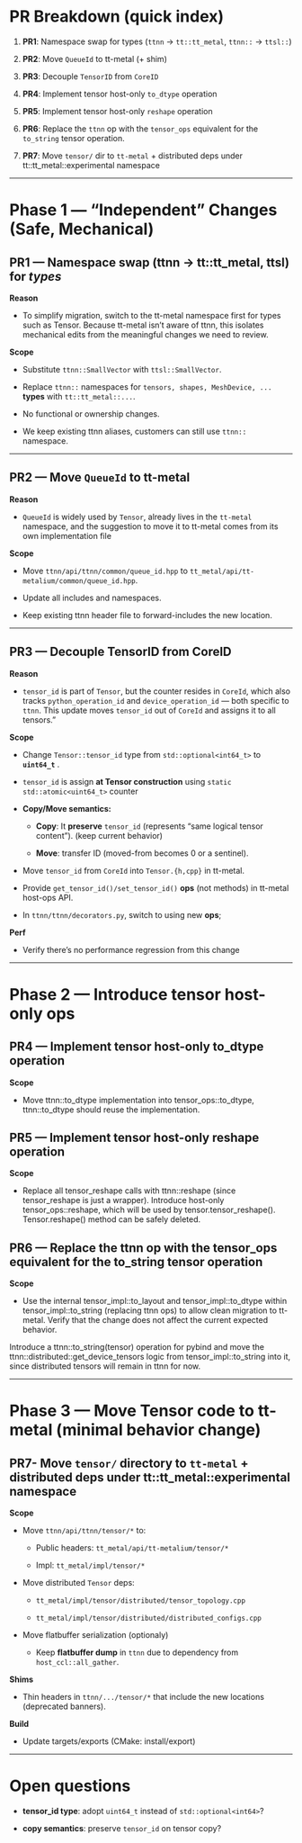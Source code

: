 
# **PR Breakdown (quick index)**


1. **PR1**: Namespace swap for types (`ttnn` → `tt::tt_metal`, `ttnn::` → `ttsl::`)

2. **PR2**: Move `QueueId` to tt-metal (+ shim)

3. **PR3**: Decouple `TensorID` from `CoreID`

4. **PR4**: Implement tensor host-only `to_dtype` operation

5. **PR5**: Implement tensor host-only `reshape` operation

6. **PR6**: Replace the `ttnn` op with the `tensor_ops` equivalent for the `to_string` tensor operation.

5. **PR7**: Move `tensor/` dir to `tt-metal` \+ distributed deps under tt::tt_metal::experimental namespace


---

# **Phase 1 — “Independent” Changes (Safe, Mechanical)**

## **PR1 — Namespace swap (ttnn → tt::tt\_metal, ttsl) for *types***


**Reason**

* To simplify migration, switch to the tt-metal namespace first for types such as Tensor. Because tt-metal isn’t aware of ttnn, this isolates mechanical edits from the meaningful changes we need to review.

**Scope**

* Substitute `ttnn::SmallVector` with `ttsl::SmallVector`.

* Replace `ttnn::` namespaces for `tensors, shapes, MeshDevice, ...` **types** with `tt::tt_metal::...`.

* No functional or ownership changes.

* We keep existing ttnn aliases, customers can still use `ttnn::` namespace.

---

## **PR2 — Move `QueueId` to tt-metal**

**Reason**

* `QueueId` is widely used by `Tensor`, already lives in the `tt-metal` namespace, and the suggestion to move it to tt-metal comes from its own implementation file

**Scope**

* Move `ttnn/api/ttnn/common/queue_id.hpp` to `tt_metal/api/tt-metalium/common/queue_id.hpp`.

* Update all includes and namespaces.

* Keep existing ttnn header file to forward-includes the new location.

---

## **PR3 — Decouple TensorID from CoreID**

**Reason**
* `tensor_id` is part of `Tensor`, but the counter resides in `CoreId`, which also tracks `python_operation_id` and `device_operation_id` — both specific to `ttnn`. This update moves `tensor_id` out of `CoreId` and assigns it to all tensors.”

**Scope**

* Change `Tensor::tensor_id` type from `std::optional<int64_t>` to **`uint64_t`** .

* `tensor_id` is assign **at Tensor construction** using `static std::atomic<uint64_t>` counter

* **Copy/Move semantics:**

  * **Copy**: It **preserve** `tensor_id` (represents “same logical tensor content”). (keep current behavior)

  * **Move**: transfer ID (moved-from becomes 0 or a sentinel).

* Move `tensor_id` from `CoreId` into `Tensor.{h,cpp}` in tt-metal.

* Provide `get_tensor_id()/set_tensor_id()` **ops** (not methods) in tt-metal host-ops API.

* In `ttnn/ttnn/decorators.py`, switch to using new **ops**;

**Perf**

* Verify there’s no performance regression from this change

---

# **Phase 2 —  Introduce tensor host-only ops**

## **PR4 — Implement tensor host-only to_dtype operation**

**Scope**

* Move ttnn::to_dtype implementation into tensor_ops::to_dtype, ttnn::to_dtype should reuse the implementation.


## **PR5 — Implement tensor host-only reshape operation**

**Scope**

* Replace all tensor_reshape calls with ttnn::reshape (since tensor_reshape is just a wrapper). Introduce host-only tensor_ops::reshape, which will be used by tensor.tensor_reshape(). Tensor.reshape() method can be safely deleted.


## **PR6 — Replace the ttnn op with the tensor_ops equivalent for the to_string tensor operation**

**Scope**

* Use the internal tensor_impl::to_layout and tensor_impl::to_dtype within tensor_impl::to_string (replacing ttnn ops) to allow clean migration to tt-metal.
Verify that the change does not affect the current expected behavior.

Introduce a ttnn::to_string(tensor) operation for pybind and move the ttnn::distributed::get_device_tensors logic from tensor_impl::to_string<T> into it, since distributed tensors will remain in ttnn for now.

---

# **Phase 3 — Move Tensor code to tt-metal (minimal behavior change)**

## **PR7- Move `tensor/` directory to `tt-metal` \+ distributed deps under tt::tt_metal::experimental namespace**

**Scope**

* Move `ttnn/api/ttnn/tensor/*` to:

  * Public headers: `tt_metal/api/tt-metalium/tensor/*`

  * Impl: `tt_metal/impl/tensor/*`

* Move distributed `Tensor` deps:

  * `tt_metal/impl/tensor/distributed/tensor_topology.cpp`

  * `tt_metal/impl/tensor/distributed/distributed_configs.cpp`

* Move flatbuffer serialization (optionaly)
  * Keep **flatbuffer dump** in `ttnn` due to dependency from `host_ccl::all_gather`.

**Shims**

* Thin headers in `ttnn/.../tensor/*` that include the new locations (deprecated banners).

**Build**

* Update targets/exports (CMake: install/export)


---


# **Open questions**

* **tensor\_id type**: adopt `uint64_t` instead of `std::optional<int64>`?

* **copy semantics**: preserve `tensor_id` on tensor copy?
